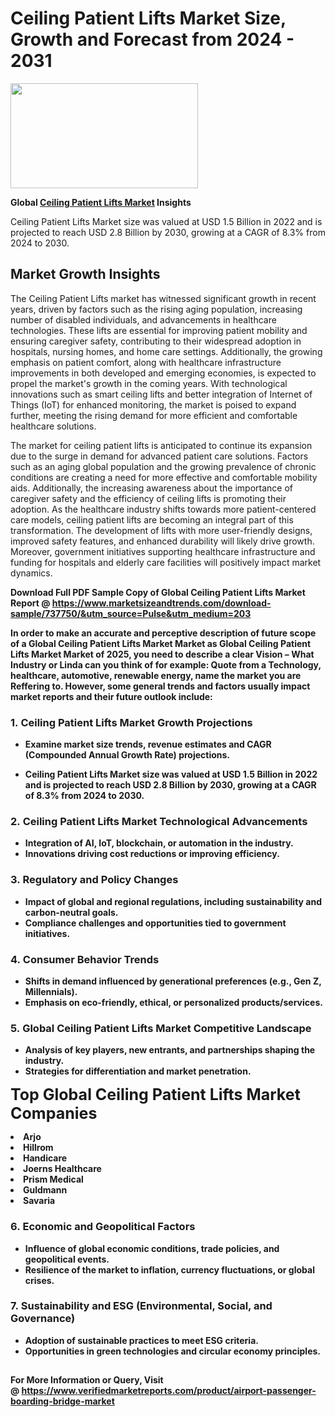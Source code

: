 <H1>Ceiling Patient Lifts Market Size, Growth and Forecast from 2024 - 2031</H1><img class="aligncenter size-medium wp-image-584254" src="https://thirdeyenews.in/wp-content/uploads/2024/09/Global-Market-Research-300x168.jpeg" alt="" width="300" height="168" /><p><strong>Global&nbsp;<a href="https://www.marketsizeandtrends.com/download-sample/737750/&amp;utm_source=Pulse&amp;utm_medium=203">Ceiling Patient Lifts Market</a> Insights</strong></p><p>Ceiling Patient Lifts Market size was valued at USD 1.5 Billion in 2022 and is projected to reach USD 2.8 Billion by 2030, growing at a CAGR of 8.3% from 2024 to 2030.</p><p><h2>Market Growth Insights</h2> <p>The Ceiling Patient Lifts market has witnessed significant growth in recent years, driven by factors such as the rising aging population, increasing number of disabled individuals, and advancements in healthcare technologies. These lifts are essential for improving patient mobility and ensuring caregiver safety, contributing to their widespread adoption in hospitals, nursing homes, and home care settings. Additionally, the growing emphasis on patient comfort, along with healthcare infrastructure improvements in both developed and emerging economies, is expected to propel the market's growth in the coming years. With technological innovations such as smart ceiling lifts and better integration of Internet of Things (IoT) for enhanced monitoring, the market is poised to expand further, meeting the rising demand for more efficient and comfortable healthcare solutions.</p> <p><strong></strong></p> <p>The market for ceiling patient lifts is anticipated to continue its expansion due to the surge in demand for advanced patient care solutions. Factors such as an aging global population and the growing prevalence of chronic conditions are creating a need for more effective and comfortable mobility aids. Additionally, the increasing awareness about the importance of caregiver safety and the efficiency of ceiling lifts is promoting their adoption. As the healthcare industry shifts towards more patient-centered care models, ceiling patient lifts are becoming an integral part of this transformation. The development of lifts with more user-friendly designs, improved safety features, and enhanced durability will likely drive growth. Moreover, government initiatives supporting healthcare infrastructure and funding for hospitals and elderly care facilities will positively impact market dynamics. <p><strong></p><p><span class=""><strong>Download Full PDF Sample Copy of Global Ceiling Patient Lifts Market Report</strong> @ <a href="https://www.marketsizeandtrends.com/download-sample/737750/&amp;utm_source=Pulse&amp;utm_medium=203" target="_blank">https://www.marketsizeandtrends.com/download-sample/737750/&amp;utm_source=Pulse&amp;utm_medium=203</a></span></p><p>In order to make an accurate and perceptive description of future scope of a Global&nbsp;Ceiling Patient Lifts Market Market as Global&nbsp;Ceiling Patient Lifts Market Market of 2025, you need to describe a clear Vision &ndash; What Industry or Linda can you think of for example: Quote from a Technology, healthcare, automotive, renewable energy, name the market you are Reffering to. However, some general trends and factors usually impact market reports and their future outlook include:</p><h3>1.&nbsp;<strong>Ceiling Patient Lifts Market Growth Projections</strong></h3><ul><li>Examine market size trends, revenue estimates and CAGR (Compounded Annual Growth Rate) projections.</li><li><p>Ceiling Patient Lifts Market size was valued at USD 1.5 Billion in 2022 and is projected to reach USD 2.8 Billion by 2030, growing at a CAGR of 8.3% from 2024 to 2030.</p></li></ul><h3>2.&nbsp;<strong>Ceiling Patient Lifts Market Technological Advancements</strong></h3><ul><li>Integration of AI, IoT, blockchain, or automation in the industry.</li><li>Innovations driving cost reductions or improving efficiency.</li></ul><h3>3.&nbsp;<strong>Regulatory and Policy Changes</strong></h3><ul><li>Impact of global and regional regulations, including sustainability and carbon-neutral goals.</li><li>Compliance challenges and opportunities tied to government initiatives.</li></ul><h3>4.&nbsp;<strong>Consumer Behavior Trends</strong></h3><ul><li>Shifts in demand influenced by generational preferences (e.g., Gen Z, Millennials).</li><li>Emphasis on eco-friendly, ethical, or personalized products/services.</li></ul><h3>5.&nbsp;<strong>Global Ceiling Patient Lifts Market Competitive Landscape</strong></h3><ul><li>Analysis of key players, new entrants, and partnerships shaping the industry.</li><li>Strategies for differentiation and market penetration.</li></ul><p data-pm-slice="1 1 []"><span style="color: inherit; font-family: inherit; font-size: 25px;">Top Global Ceiling Patient Lifts Market Companies</span></p><div class="" data-test-id=""><p><li>Arjo</li><li> Hillrom</li><li> Handicare</li><li> Joerns Healthcare</li><li> Prism Medical</li><li> Guldmann</li><li> Savaria</li></p></div><h3>6.&nbsp;<strong>Economic and Geopolitical Factors</strong></h3><ul><li>Influence of global economic conditions, trade policies, and geopolitical events.</li><li>Resilience of the market to inflation, currency fluctuations, or global crises.</li></ul><h3>7.&nbsp;<strong>Sustainability and ESG (Environmental, Social, and Governance)</strong></h3><ul><li>Adoption of sustainable practices to meet ESG criteria.</li><li>Opportunities in green technologies and circular economy principles.</li></ul><h2><strong style="font-size: 14px;">For More Information or Query, Visit @&nbsp;</strong><a style="background-color: #ffffff; font-size: 14px;" href="https://www.marketsizeandtrends.com/report/ceiling-patient-lifts-market/" target="_blank">https://www.verifiedmarketreports.com/product/airport-passenger-boarding-bridge-market</a></h2>

